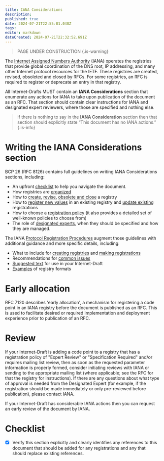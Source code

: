 ```yaml
---
title: IANA Considerations
description: 
published: true
date: 2024-07-21T22:55:01.048Z
tags: 
editor: markdown
dateCreated: 2024-07-21T22:32:52.691Z
---
```


> PAGE UNDER CONSTRUCTION
{.is-warning}

The [Internet Assigned Numbers Authority](https://www.iana.org/) (IANA) operates the registries that provide global coordination of the DNS root, IP addressing, and many other Internet protocol resources for the IETF. These registries are created, revised, obsoleted and closed by RFCs. For some registries, an RFC is required to register or deprecate an entry in that registry. 

All Internet-Drafts MUST contain an **IANA Considerations** section that enumerate any actions for IANA to take upon publication of the document as an RFC. That section should contain clear instructions for IANA and designated expert reviewers, where those are specified and nothing else.

> If there is nothing to say in the **IANA Consideration** section then that section should explicitly state “This document has no IANA actions.”
{.is-info}

# Writing the IANA Considerations section

BCP 26 (RFC 8126) contains full guidelines on writing IANA Considerations sections, including:
* An upfront [checklist](https://www.rfc-editor.org/rfc/rfc8126.html#section-1.3) to help you navigate the document.
* How registries are [organized](https://www.rfc-editor.org/rfc/rfc8126.html#section-2.1)
* How to [create](https://www.rfc-editor.org/rfc/rfc8126.html#section-2.2), [revise](https://www.rfc-editor.org/rfc/rfc8126.html#section-2.4), [obsolete and close](https://www.rfc-editor.org/rfc/rfc8126.html#section-9.6) a registry
* How to [register new values](https://www.rfc-editor.org/rfc/rfc8126.html#section-3.1) in an existing registry and [update existing](https://www.rfc-editor.org/rfc/rfc8126.html#section-3.2) registrations
* How to choose a [registration policy](https://www.rfc-editor.org/rfc/rfc8126.html#section-4) (it also provides a detailed set of well-known policies to choose from)
* The role of [designated experts](https://www.rfc-editor.org/rfc/rfc8126.html#section-5), when they should be specified and how they are managed.

The IANA [Protocol Registration Procedures](https://www.iana.org/help/protocol-registration) augment those guidelines with additional guidance and more specific details, including:
* What to include for [creating registries](https://www.iana.org/help/protocol-registration#registries) and [making registrations](https://www.iana.org/help/protocol-registration#registrations)
* Recommendations for [common issues](https://www.iana.org/help/protocol-registration#issues)
* [Suggested text](https://www.iana.org/help/protocol-registration#verbiage) for use in your Internet-Draft
* [Examples](https://www.iana.org/help/protocol-registration#examples) of registry formats

# Early allocation
RFC 7120 describes 'early allocation', a mechanism for registering a code point in an IANA registry before the document is published as an RFC. This is used to facilitate desired or required implementation and deployment experience prior to publication of an RFC.

# Review
If your Internet-Draft is adding a code point to a registry that has a registration policy of "Expert Review" or "Specification Required" and/or requires mailing list review, then as soon as the requested parameter information is properly formed, consider initiating reviews with IANA or sending to the appropriate mailing list (where applicable; see the RFC for that the registry for instructions). If there are any questions about what type of approval is needed from the Designated Expert (for example, if the registration should be made immediately or only pre-reviewed before publication), please contact IANA.

If your Internet-Draft has considerable IANA actions then you can request an early review of the document by IANA.

# Checklist
- [x] Verify this section explicitly and clearly identifies any references to this document that should be added for any registrations and any that should replace existing references.

